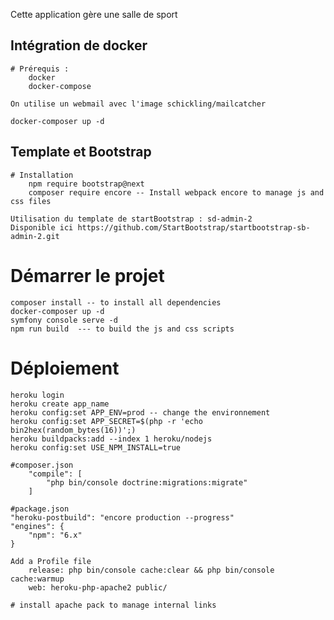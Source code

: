 Cette application gère une salle de sport

## Intégration de docker

    # Prérequis :
        docker
        docker-compose

    On utilise un webmail avec l'image schickling/mailcatcher
        
    docker-composer up -d
   
## Template et Bootstrap
    # Installation
        npm require bootstrap@next
        composer require encore -- Install webpack encore to manage js and css files
        
    Utilisation du template de startBootstrap : sd-admin-2 
    Disponible ici https://github.com/StartBootstrap/startbootstrap-sb-admin-2.git


# Démarrer le projet

    composer install -- to install all dependencies
    docker-composer up -d
    symfony console serve -d
    npm run build  --- to build the js and css scripts
    
    
# Déploiement
    
    heroku login 
    heroku create app_name
    heroku config:set APP_ENV=prod -- change the environnement
    heroku config:set APP_SECRET=$(php -r 'echo bin2hex(random_bytes(16))';)
    heroku buildpacks:add --index 1 heroku/nodejs  
    heroku config:set USE_NPM_INSTALL=true    
    
    #composer.json 
        "compile": [
            "php bin/console doctrine:migrations:migrate"
        ]
        
    #package.json
    "heroku-postbuild": "encore production --progress"
    "engines": {
        "npm": "6.x"
    }
    
    Add a Profile file
        release: php bin/console cache:clear && php bin/console cache:warmup
        web: heroku-php-apache2 public/
        
    # install apache pack to manage internal links
